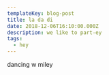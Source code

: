 ```yaml
---
templateKey: blog-post
title: la da di
date: 2018-12-06T16:10:00.000Z
description: we like to part-ey
tags:
  - hey
---
```

dancing w miley
